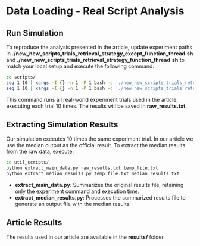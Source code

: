 # Data Loading - Real Script Analysis

## Run Simulation

To reproduce the analysis presented in the article, update experiment paths in **./new_new_scripts_trials_retrieval_strategy_except_function_thread.sh** and **./new_new_scripts_trials_retrieval_strategy_function_thread.sh** to match your local setup and execute the following command:

```bash
cd scripts/
seq 1 10 | xargs -I {} -n 1 -P 1 bash -c './new_new_scripts_trials_retrieval_strategy_except_function_thread.sh >> raw_results.txt 2>&1'
seq 1 10 | xargs -I {} -n 1 -P 1 bash -c './new_new_scripts_trials_retrieval_strategy_function_thread.sh >> raw_results.txt 2>&1'
```

This command runs all real-world experiment trials used in the article, executing each trial 10 times. The results will be saved in **raw_results.txt**.

## Extracting Simulation Results

Our simulation executes 10 times the same experiment trial. In our article we use the median output as the official result. To extract the median results from the raw data, execute:

```bash
cd util_scripts/
python extract_main_data.py raw_results.txt temp_file.txt
python extract_median_results.py temp_file.txt median_results.txt
```

- **extract_main_data.py**: Summarizes the original results file, retaining only the experiment command and execution time.
- **extract_median_results.py**: Processes the summarized results file to generate an output file with the median results.

## Article Results

The results used in our article are available in the **results/** folder.
